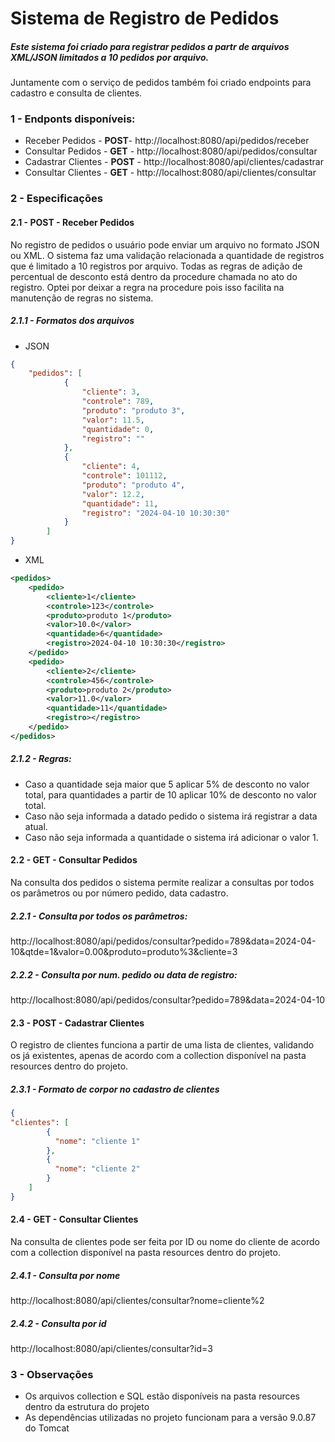# Sistema de Registro de Pedidos

##### Este sistema foi criado para registrar pedidos a partr de arquivos XML/JSON limitados a 10 pedidos por arquivo.

Juntamente com o serviço de pedidos também foi criado endpoints para cadastro e consulta de clientes.

### 1 - Endponts disponíveis:

- Receber Pedidos - **POST**- http://localhost:8080/api/pedidos/receber
- Consultar Pedidos - **GET** - http://localhost:8080/api/pedidos/consultar
- Cadastrar Clientes - **POST** - http://localhost:8080/api/clientes/cadastrar
- Consultar Clientes - **GET** - http://localhost:8080/api/clientes/consultar

### 2 - Especificações

#### 2.1 - **POST** - Receber Pedidos

No registro de pedidos o usuário pode enviar um arquivo no formato JSON ou XML. O sistema faz uma validação relacionada a quantidade de registros que é limitado a 10 registros por arquivo. Todas as regras de adição de percentual de desconto está dentro da procedure chamada no ato do registro. Optei por deixar a regra na procedure pois isso facilita na manutenção de regras no sistema.

##### 2.1.1 - Formatos dos arquivos
- JSON
```json
{
    "pedidos": [
            {
                "cliente": 3,
                "controle": 789,
                "produto": "produto 3",
                "valor": 11.5,
                "quantidade": 0,
                "registro": ""
            },
            {
                "cliente": 4,
                "controle": 101112,
                "produto": "produto 4",
                "valor": 12.2,
                "quantidade": 11,
                "registro": "2024-04-10 10:30:30"
            }
        ]
}
```
- XML
```xml
<pedidos>
    <pedido>
        <cliente>1</cliente>
        <controle>123</controle>
        <produto>produto 1</produto>
        <valor>10.0</valor>
        <quantidade>6</quantidade>
        <registro>2024-04-10 10:30:30</registro>
    </pedido>
    <pedido>
        <cliente>2</cliente>
        <controle>456</controle>
        <produto>produto 2</produto>
        <valor>11.0</valor>
        <quantidade>11</quantidade>
        <registro></registro>
    </pedido>
</pedidos>
```
##### 2.1.2 - Regras: 
- Caso a quantidade seja maior que 5 aplicar 5% de desconto no valor total, para quantidades a partir de 10 aplicar 10% de desconto no valor total.
- Caso não seja informada a datado pedido o sistema irá registrar a data atual.
- Caso não seja informada a quantidade o sistema irá adicionar o valor 1.

#### 2.2 - **GET** - Consultar Pedidos

Na consulta dos pedidos o sistema permite realizar a consultas por todos os parâmetros ou por número pedido, data cadastro.

##### 2.2.1 - Consulta por todos os parâmetros:
http://localhost:8080/api/pedidos/consultar?pedido=789&data=2024-04-10&qtde=1&valor=0.00&produto=produto%3&cliente=3

##### 2.2.2 - Consulta por num. pedido ou data de registro:
http://localhost:8080/api/pedidos/consultar?pedido=789&data=2024-04-10

#### 2.3 - **POST** - Cadastrar Clientes

O registro de clientes funciona a partir de uma lista de clientes, validando os já existentes, apenas de acordo com a collection disponível na pasta resources dentro do projeto.

##### 2.3.1 - Formato de corpor no cadastro de clientes
```json
{
"clientes": [
        {
          "nome": "cliente 1"
        },
        {
          "nome": "cliente 2"
        }
    ]
}
```

#### 2.4 - **GET** - Consultar Clientes

Na consulta de clientes pode ser feita por ID ou nome do cliente de acordo com a collection disponível na pasta resources dentro do projeto.

##### 2.4.1 - Consulta por nome
http://localhost:8080/api/clientes/consultar?nome=cliente%2

##### 2.4.2 - Consulta por id
http://localhost:8080/api/clientes/consultar?id=3

### 3 - Observações
- Os arquivos collection e SQL estão disponíveis na pasta resources dentro da estrutura do projeto
- As dependências utilizadas no projeto funcionam para a versão 9.0.87 do Tomcat
